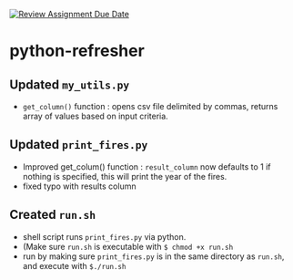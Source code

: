 [![Review Assignment Due Date](https://classroom.github.com/assets/deadline-readme-button-24ddc0f5d75046c5622901739e7c5dd533143b0c8e959d652212380cedb1ea36.svg)](https://classroom.github.com/a/oQi7O4AA)
# python-refresher

## Updated `my_utils.py`
- `get_column()` function : opens csv file delimited by commas, returns array of values based on input criteria.

## Updated `print_fires.py`
- Improved get_colum() function : `result_column` now defaults to 1 if nothing is specified, this will print the year of the fires.
- fixed typo with results column

## Created `run.sh`
- shell script runs `print_fires.py` via python. 
- (Make sure `run.sh` is executable with `$ chmod +x run.sh`
- run by making sure `print_fires.py` is in the same directory as `run.sh`, and execute with `$./run.sh`